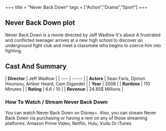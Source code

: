 +++
title = "Never Back Down"
tags = ["Action","Drama","Sport"]
+++
## Never Back Down plot
Never Back Down is a movie directed by Jeff Wadlow It's about A frustrated and conflicted teenager arrives at a new high school to discover an underground fight club and meet a classmate who begins to coerce him into fighting.
## Cast And Summary
| **Director**      | Jeff Wadlow |
    | :---        |    :----:   |
    |  **Actors** | Sean Faris, Djimon Hounsou, Amber Heard, Cam Gigandet |
    | **Year**   | 2008    |
    |  **Runtime** | 110 Minutes |
    |  **Rating** | 6.6 / 10 | 
    |  **Revenue** | 24.85$ Millions |
### How To Watch / Stream Never Back Down
You can watch Never Back Down on Disney+.
Also, you can stream Never Back Down via purchasing or having a rent on any of those streaming platforms.
Amazon Prime Video, Netflix, Hulu, Vudu Or iTunes